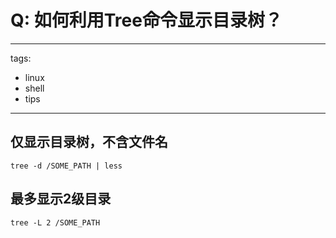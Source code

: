# Q: 如何利用Tree命令显示目录树？

---
tags:
  - linux
  - shell
  - tips
---
## 仅显示目录树，不含文件名
```shell
tree -d /SOME_PATH | less
```

## 最多显示2级目录
```shell
tree -L 2 /SOME_PATH
```
